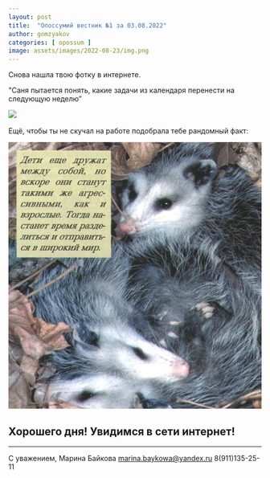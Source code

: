 ```yaml
---
layout: post
title:  "Опоссумий вестник №1 за 03.08.2022"
author: gomzyakov
categories: [ opossum ]
image: assets/images/2022-08-23/img.png
---
```


Снова нашла твою фотку в интернете.

"Саня пытается понять, какие задачи из календаря перенести на следующую неделю”

![](images/2022-08-23/img.png)

Ещё, чтобы ты не скучал на работе подобрала тебе рандомный факт:

![](../assets/images/2022-08-03/img_1.png)

## Хорошего дня! Увидимся в сети интернет!

---

С уважением, Марина Байкова
marina.baykowa@yandex.ru
8(911)135-25-11
